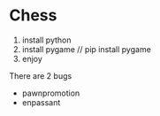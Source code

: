 # Chess
1. install python
2. install pygame // pip install pygame
3. enjoy

There are 2 bugs
- pawnpromotion
- enpassant

